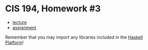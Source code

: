 # CIS 194, Homework #3

- [lecture][1]
- [assignment][2]

Remember that you may import any libraries included in the [Haskell Platform][3]!

  [1]: http://www.seas.upenn.edu/~cis194/spring13/lectures/03-rec-poly.html
  [2]: http://www.seas.upenn.edu/~cis194/spring13/hw/03-rec-poly.pdf
  [3]: http://lambda.haskell.org/platform/doc/current/frames.html

